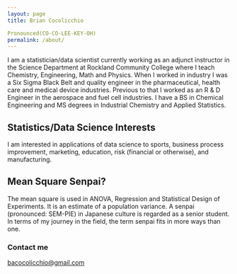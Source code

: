 ```yaml
---
layout: page
title: Brian Cocolicchio 

Pronounced(CO-CO-LEE-KEY-OH)
permalink: /about/
---
```


 I am a statistician/data scientist currently working as an adjunct instructor in the Science Department at Rockland Community College where I teach Chemistry, Engineering, Math and Physics. When I worked in industry I was a Six Sigma Black Belt and quality engineer in the pharmaceutical, health care and medical device industries. Previous to that I worked as an R & D Engineer in the aerospace and fuel cell industries.  I have a BS in Chemical Engineering and MS degrees in Industrial Chemistry and Applied Statistics.

## Statistics/Data Science Interests

I am interested in applications of data science to sports, business process improvement, marketing, education, risk (financial or otherwise), and manufacturing. 

## Mean Square Senpai?

The mean square is used in ANOVA, Regression and Statistical Design of Experiments. It is an estimate of a population variance. A senpai (pronounced: SEM-PIE) in Japanese culture is regarded as a senior student. In terms of my journey in the field, the term senpai fits in more ways than one.


### Contact me

[bacocolicchio@gmail.com](mailto:bacocolicchio@gmail.com)